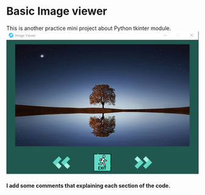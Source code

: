 # Basic Image viewer
This is another practice mini project about Python tkinter module.
![](/image_viewer.png)
#### I add some comments that explaining each section of the code.